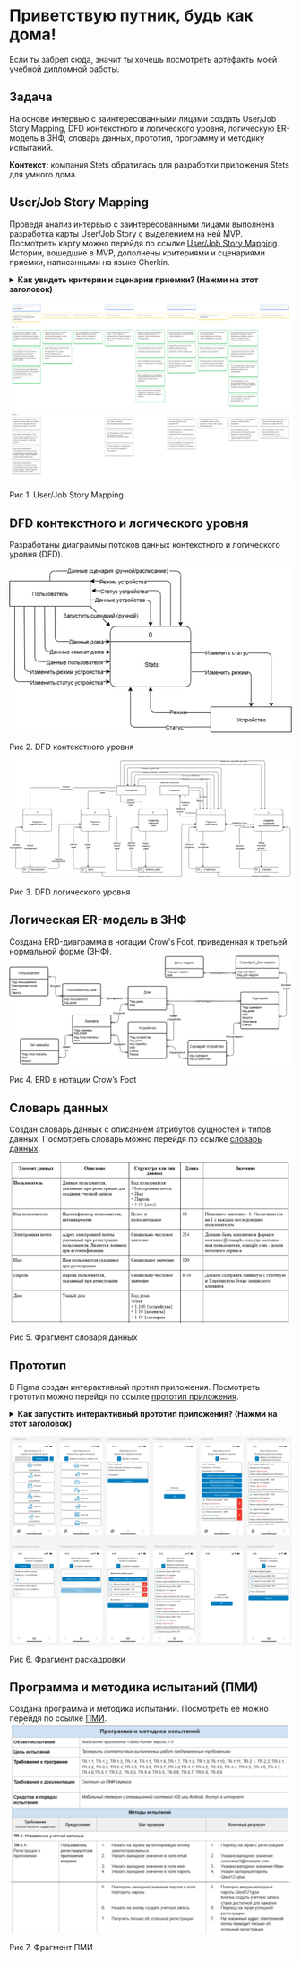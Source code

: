 # Приветствую путник, будь как дома!
Если ты забрел сюда, значит ты хочешь посмотреть артефакты моей учебной дипломной работы.

## Задача
<p>На основе интервью с заинтересованными лицами создать User/Job Story Mapping, DFD контекстного и логического уровня, логическую ER-модель в 3НФ, словарь данных, прототип, программу и методику испытаний.</p>
<b>Контекст:</b> компания Stets обратилась для разработки приложения Stets для умного дома.

## User/Job Story Mapping
Проведя анализ интервью с заинтересованными лицами выполнена разработка карты User/Job Story с выделением на ней MVP. Посмотреть карту можно перейдя по ссылке [User/Job Story Mapping](https://miro.com/app/board/uXjVJTecBIs=/?share_link_id=396960880533). Истории, вошедшие в MVP, дополнены критериями и сценариями приемки, написанными на языке Gherkin.

<details>
  <summary><b>Как увидеть критерии и сценарии приемки? (Нажми на этот заголовок)</b></summary>
  
  <p>Перейдя по ссылке в miro выдели историю из MVP левым кликом мышки.</p>
  <p>В появившнмся меню нажми на кнопку open in side panel.</p> 
  
  ![Miro](https://github.com/RatmirBaryshnikov/diploma-thesis-sa-yp/blob/main/technical_information/miro.jpg)

</details>

![User/Job Story Mapping](https://github.com/RatmirBaryshnikov/diploma-thesis-sa-yp/blob/main/technical_information/User%20Job%20Story%20Mapping.jpg)
<p>Рис 1. User/Job Story Mapping </p>

## DFD контекстного и логического уровня
Разработаны диаграммы потоков данных контекстного и логического уровня (DFD).

![Context level DFD](https://github.com/RatmirBaryshnikov/diploma-thesis-sa-yp/blob/main/technical_information/Context%20level%20DFD.jpg)
<p>Рис 2. DFD контекстного уровня </p>

![Logic level DFD](https://github.com/RatmirBaryshnikov/diploma-thesis-sa-yp/blob/main/technical_information/Logic%20level%20DFD.jpg)
<p>Рис 3. DFD логического уровня </p>

## Логическая ER-модель в 3НФ
Создана ERD-диаграмма в нотации Crow's Foot, приведенная к третьей нормальной форме (3НФ).
![ERD](https://github.com/RatmirBaryshnikov/diploma-thesis-sa-yp/blob/main/technical_information/ERD.jpg)
<p>Рис 4. ERD в нотации Crow’s Foot </p>

## Словарь данных
Создан словарь данных с описанием атрибутов сущностей и типов данных. Посмотреть словарь можно перейдя по ссылке [словарь данных](https://docs.google.com/document/d/10ZAgzL58z1wyXzq8SkhIbtJMy90uXwKkwlAGvZwLSCk/edit?usp=sharing).

![Data dictionary](https://github.com/RatmirBaryshnikov/diploma-thesis-sa-yp/blob/main/technical_information/Data%20dictionary2.jpg)
<p>Рис 5. Фрагмент словаря данных </p>

## Прототип
В Figma создан интерактивный протип приложения. Посмотреть прототип можно перейдя по ссылке [прототип приложения](https://www.figma.com/design/jY96CDIgnmyOkyVuQouKPb/%D0%9F%D1%80%D0%BE%D1%82%D0%BE%D1%82%D0%B8%D0%BF-%D0%BF%D1%80%D0%B8%D0%BB%D0%BE%D0%B6%D0%B5%D0%BD%D0%B8%D1%8F-Stets-Home-v2?node-id=0-1&t=ZTtdJzYlt5Rdx5zc-1).

<details>
  <summary><b>Как запустить интерактивный прототип приложения? (Нажми на этот заголовок)</b></summary>
  
  <p>Перейдя по ссылке в figma выполни аутентификацию, можно ипользовать учетную запись google.</p>
  <p>Для запуска интерактивного приложения нажми кнопку present.</p> 

  ![Figma2](https://github.com/RatmirBaryshnikov/diploma-thesis-sa-yp/blob/main/technical_information/figma2.jpg)

  Нажми левой кнопкой мышки на пустом месте прототипа чтобы увидить области доступные для нажатия. 
  ![Figma3](https://github.com/RatmirBaryshnikov/diploma-thesis-sa-yp/blob/main/technical_information/figma3.jpg)
</details>

![Figma](https://github.com/RatmirBaryshnikov/diploma-thesis-sa-yp/blob/main/technical_information/figma.jpg)
<p>Рис 6. Фрагмент раскадровки </p>

## Программа и методика испытаний (ПМИ)
Создана программа и методика испытаний. Посмотреть её можно перейдя по ссылке [ПМИ](https://docs.google.com/document/d/1lN4e9hZSwZRP--q6ockbrE7xGCY-9BFpzBPJR-Ps450/edit?usp=sharing).
![Pmi](https://github.com/RatmirBaryshnikov/diploma-thesis-sa-yp/blob/main/technical_information/pmi.jpg)
<p>Рис 7. Фрагмент ПМИ </p>
